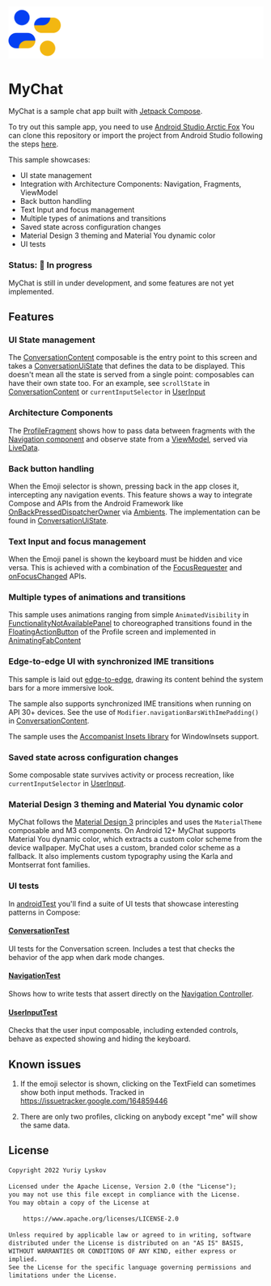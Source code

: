 <img src="screenshots/mychatlogo.png"/>

# MyChat

MyChat is a sample chat app built with [Jetpack Compose][compose].

To try out this sample app, you need to use 
[Android Studio Arctic Fox](https://developer.android.com/studio)
You can clone this repository or import the
project from Android Studio following the steps
[here](https://developer.android.com/jetpack/compose/setup#sample).

This sample showcases:

* UI state management
* Integration with Architecture Components: Navigation, Fragments, ViewModel
* Back button handling
* Text Input and focus management
* Multiple types of animations and transitions
* Saved state across configuration changes
* Material Design 3 theming and Material You dynamic color
* UI tests

[comment]: <> (<img src="screenshots/mychat.gif"/>)

### Status: 🚧 In progress

MyChat is still in under development, and some features are not yet implemented.

## Features

### UI State management
The [ConversationContent](MyChat/src/main/java/org/yuliskov/mychat/conversation/Conversation.kt) composable is the entry point to this screen and takes a [ConversationUiState](MyChat/src/main/java/org/yuliskov/mychat/conversation/ConversationUiState.kt) that defines the data to be displayed. This doesn't mean all the state is served from a single point: composables can have their own state too. For an example, see `scrollState` in [ConversationContent](MyChat/src/main/java/org/yuliskov/mychat/conversation/Conversation.kt) or `currentInputSelector` in [UserInput](MyChat/src/main/java/org/yuliskov/mychat/conversation/UserInput.kt)

### Architecture Components
The [ProfileFragment](MyChat/src/main/java/org/yuliskov/mychat/profile/ProfileFragment.kt) shows how to pass data between fragments with the [Navigation component](https://developer.android.com/guide/navigation) and observe state from a
[ViewModel](https://developer.android.com/topic/libraries/architecture/viewmodel), served via [LiveData](https://developer.android.com/topic/libraries/architecture/livedata).

### Back button handling
When the Emoji selector is shown, pressing back in the app closes it, intercepting any navigation events. This feature shows a way to integrate Compose and APIs from the Android Framework like [OnBackPressedDispatcherOwner](https://developer.android.com/reference/androidx/activity/OnBackPressedDispatcher) via [Ambients](https://developer.android.com/reference/kotlin/androidx/compose/Ambient). The implementation can be found in [ConversationUiState](MyChat/src/main/java/org/yuliskov/mychat/conversation/BackHandler.kt).

### Text Input and focus management
When the Emoji panel is shown the keyboard must be hidden and vice versa. This is achieved with a combination of the [FocusRequester](https://developer.android.com/reference/kotlin/androidx/compose/ui/focus/FocusRequester) and [onFocusChanged](https://developer.android.com/reference/kotlin/androidx/compose/ui/focus/package-summary#(androidx.compose.ui.Modifier).onFocusChanged(kotlin.Function1)) APIs.

### Multiple types of animations and transitions
This sample uses animations ranging from simple `AnimatedVisibility` in [FunctionalityNotAvailablePanel](MyChat/src/main/java/org/yuliskov/mychat/conversation/UserInput.kt) to choreographed transitions found in the [FloatingActionButton](https://material.io/develop/android/components/floating-action-button) of the Profile screen and implemented in [AnimatingFabContent](MyChat/src/main/java/org/yuliskov/mychat/conversation/UserInput.kt)

### Edge-to-edge UI with synchronized IME transitions
This sample is laid out [edge-to-edge](https://medium.com/androiddevelopers/gesture-navigation-going-edge-to-edge-812f62e4e83e), drawing its content behind the system bars for a more immersive look.

The sample also supports synchronized IME transitions when running on API 30+ devices. See the use of `Modifier.navigationBarsWithImePadding()` in [ConversationContent](MyChat/src/main/java/org/yuliskov/mychat/conversation/UserInput.kt).

The sample uses the
[Accompanist Insets library](https://google.github.io/accompanist/insets/) for WindowInsets support.

### Saved state across configuration changes
Some composable state survives activity or process recreation, like `currentInputSelector` in [UserInput](MyChat/src/main/java/org/yuliskov/mychat/conversation/UserInput.kt).

### Material Design 3 theming and Material You dynamic color
MyChat follows the [Material Design 3](https://m3.material.io) principles and uses the `MaterialTheme` composable and M3 components. On Android 12+ MyChat supports Material You dynamic color, which extracts a custom color scheme from the device wallpaper. MyChat uses a custom, branded color scheme as a fallback. It also implements custom typography using the Karla and Montserrat font families.

### UI tests
In [androidTest](MyChat/src/androidTest/java/org/yuliskov/mychat) you'll find a suite of UI tests that showcase interesting patterns in Compose:

#### [ConversationTest](MyChat/src/androidTest/java/org/yuliskov/mychat/ConversationTest.kt)
UI tests for the Conversation screen. Includes a test that checks the behavior of the app when dark mode changes.

#### [NavigationTest](MyChat/src/androidTest/java/org/yuliskov/mychat/NavigationTest.kt)
Shows how to write tests that assert directly on the [Navigation Controller](https://developer.android.com/reference/androidx/navigation/NavController).

#### [UserInputTest](MyChat/src/androidTest/java/org/yuliskov/mychat/UserInputTest.kt)
Checks that the user input composable, including extended controls, behave as expected showing and hiding the keyboard.


## Known issues
1. If the emoji selector is shown, clicking on the TextField can sometimes show both input methods.
Tracked in https://issuetracker.google.com/164859446

2. There are only two profiles, clicking on anybody except "me" will show the same data.

## License
```
Copyright 2022 Yuriy Lyskov

Licensed under the Apache License, Version 2.0 (the "License");
you may not use this file except in compliance with the License.
You may obtain a copy of the License at

    https://www.apache.org/licenses/LICENSE-2.0

Unless required by applicable law or agreed to in writing, software
distributed under the License is distributed on an "AS IS" BASIS,
WITHOUT WARRANTIES OR CONDITIONS OF ANY KIND, either express or implied.
See the License for the specific language governing permissions and
limitations under the License.
```

[compose]: https://developer.android.com/jetpack/compose
[coil-accompanist]: https://google.github.io/accompanist/coil/
